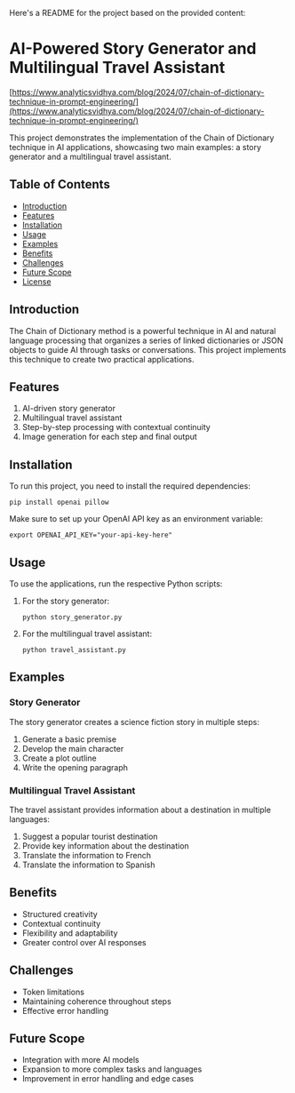 Here's a README for the project based on the provided content:

# AI-Powered Story Generator and Multilingual Travel Assistant
[https://www.analyticsvidhya.com/blog/2024/07/chain-of-dictionary-technique-in-prompt-engineering/](https://www.analyticsvidhya.com/blog/2024/07/chain-of-dictionary-technique-in-prompt-engineering/)

This project demonstrates the implementation of the Chain of Dictionary technique in AI applications, showcasing two main examples: a story generator and a multilingual travel assistant.

## Table of Contents

- [Introduction](#introduction)
- [Features](#features)
- [Installation](#installation)
- [Usage](#usage)
- [Examples](#examples)
- [Benefits](#benefits)
- [Challenges](#challenges)
- [Future Scope](#future-scope)
- [License](#license)

## Introduction

The Chain of Dictionary method is a powerful technique in AI and natural language processing that organizes a series of linked dictionaries or JSON objects to guide AI through tasks or conversations. This project implements this technique to create two practical applications.

## Features

1. AI-driven story generator
2. Multilingual travel assistant
3. Step-by-step processing with contextual continuity
4. Image generation for each step and final output

## Installation

To run this project, you need to install the required dependencies:

```
pip install openai pillow
```

Make sure to set up your OpenAI API key as an environment variable:

```
export OPENAI_API_KEY="your-api-key-here"
```

## Usage

To use the applications, run the respective Python scripts:

1. For the story generator:
   ```
   python story_generator.py
   ```

2. For the multilingual travel assistant:
   ```
   python travel_assistant.py
   ```

## Examples

### Story Generator

The story generator creates a science fiction story in multiple steps:
1. Generate a basic premise
2. Develop the main character
3. Create a plot outline
4. Write the opening paragraph

### Multilingual Travel Assistant

The travel assistant provides information about a destination in multiple languages:
1. Suggest a popular tourist destination
2. Provide key information about the destination
3. Translate the information to French
4. Translate the information to Spanish

## Benefits

- Structured creativity
- Contextual continuity
- Flexibility and adaptability
- Greater control over AI responses

## Challenges

- Token limitations
- Maintaining coherence throughout steps
- Effective error handling

## Future Scope

- Integration with more AI models
- Expansion to more complex tasks and languages
- Improvement in error handling and edge cases
